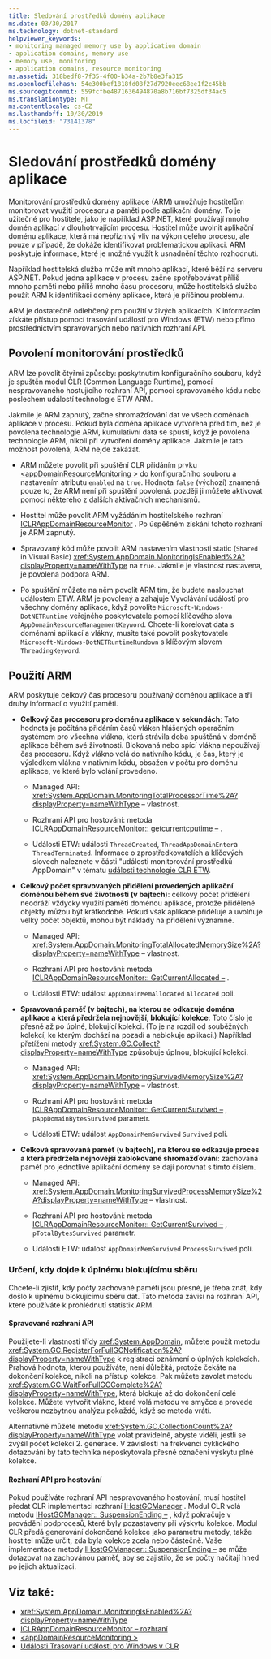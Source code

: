 ```yaml
---
title: Sledování prostředků domény aplikace
ms.date: 03/30/2017
ms.technology: dotnet-standard
helpviewer_keywords:
- monitoring managed memory use by application domain
- application domains, memory use
- memory use, monitoring
- application domains, resource monitoring
ms.assetid: 318bedf8-7f35-4f00-b34a-2b7b8e3fa315
ms.openlocfilehash: 54e300bef1818fd08f27d7920eec68ee1f2c45bb
ms.sourcegitcommit: 559fcfbe4871636494870a8b716bf7325df34ac5
ms.translationtype: MT
ms.contentlocale: cs-CZ
ms.lasthandoff: 10/30/2019
ms.locfileid: "73141378"
---
```

# <a name="application-domain-resource-monitoring"></a>Sledování prostředků domény aplikace

Monitorování prostředků domény aplikace (ARM) umožňuje hostitelům monitorovat využití procesoru a paměti podle aplikační domény. To je užitečné pro hostitele, jako je například ASP.NET, které používají mnoho domén aplikací v dlouhotrvajícím procesu. Hostitel může uvolnit aplikační doménu aplikace, která má nepříznivý vliv na výkon celého procesu, ale pouze v případě, že dokáže identifikovat problematickou aplikaci. ARM poskytuje informace, které je možné využít k usnadnění těchto rozhodnutí.

Například hostitelská služba může mít mnoho aplikací, které běží na serveru ASP.NET. Pokud jedna aplikace v procesu začne spotřebovávat příliš mnoho paměti nebo příliš mnoho času procesoru, může hostitelská služba použít ARM k identifikaci domény aplikace, která je příčinou problému.

ARM je dostatečně odlehčený pro použití v živých aplikacích. K informacím získáte přístup pomocí trasování událostí pro Windows (ETW) nebo přímo prostřednictvím spravovaných nebo nativních rozhraní API.

## <a name="enabling-resource-monitoring"></a>Povolení monitorování prostředků

ARM lze povolit čtyřmi způsoby: poskytnutím konfiguračního souboru, když je spuštěn modul CLR (Common Language Runtime), pomocí nespravovaného hostujícího rozhraní API, pomocí spravovaného kódu nebo poslechem událostí technologie ETW ARM.

Jakmile je ARM zapnutý, začne shromažďování dat ve všech doménách aplikace v procesu. Pokud byla doména aplikace vytvořena před tím, než je povolena technologie ARM, kumulativní data se spustí, když je povolena technologie ARM, nikoli při vytvoření domény aplikace. Jakmile je tato možnost povolená, ARM nejde zakázat.

- ARM můžete povolit při spuštění CLR přidáním prvku [\<appDomainResourceMonitoring >](../../../docs/framework/configure-apps/file-schema/runtime/appdomainresourcemonitoring-element.md) do konfiguračního souboru a nastavením atributu `enabled` na `true`. Hodnota `false` (výchozí) znamená pouze to, že ARM není při spuštění povolená. později ji můžete aktivovat pomocí některého z dalších aktivačních mechanismů.

- Hostitel může povolit ARM vyžádáním hostitelského rozhraní [ICLRAppDomainResourceMonitor](../../../docs/framework/unmanaged-api/hosting/iclrappdomainresourcemonitor-interface.md) . Po úspěšném získání tohoto rozhraní je ARM zapnutý.

- Spravovaný kód může povolit ARM nastavením vlastnosti static (`Shared` in Visual Basic) <xref:System.AppDomain.MonitoringIsEnabled%2A?displayProperty=nameWithType> na `true`. Jakmile je vlastnost nastavena, je povolena podpora ARM.

- Po spuštění můžete na něm povolit ARM tím, že budete naslouchat událostem ETW. ARM je povolený a zahajuje Vyvolávání událostí pro všechny domény aplikace, když povolíte `Microsoft-Windows-DotNETRuntime` veřejného poskytovatele pomocí klíčového slova `AppDomainResourceManagementKeyword`. Chcete-li korelovat data s doménami aplikací a vlákny, musíte také povolit poskytovatele `Microsoft-Windows-DotNETRuntimeRundown` s klíčovým slovem `ThreadingKeyword`.

## <a name="using-arm"></a>Použití ARM

ARM poskytuje celkový čas procesoru používaný doménou aplikace a tři druhy informací o využití paměti.

- **Celkový čas procesoru pro doménu aplikace v sekundách**: Tato hodnota je počítána přidáním časů vláken hlášených operačním systémem pro všechna vlákna, která strávila doba spuštěná v doméně aplikace během své životnosti. Blokovaná nebo spící vlákna nepoužívají čas procesoru. Když vlákno volá do nativního kódu, je čas, který je výsledkem vlákna v nativním kódu, obsažen v počtu pro doménu aplikace, ve které bylo volání provedeno.

  - Managed API: <xref:System.AppDomain.MonitoringTotalProcessorTime%2A?displayProperty=nameWithType> – vlastnost.

  - Rozhraní API pro hostování: metoda [ICLRAppDomainResourceMonitor:: getcurrentcputime –](../../../docs/framework/unmanaged-api/hosting/iclrappdomainresourcemonitor-getcurrentcputime-method.md) .

  - Události ETW: události `ThreadCreated`, `ThreadAppDomainEnter`a `ThreadTerminated`. Informace o zprostředkovatelích a klíčových slovech naleznete v části "události monitorování prostředků AppDomain" v tématu [události technologie CLR ETW](../../../docs/framework/performance/clr-etw-events.md).

- **Celkový počet spravovaných přidělení provedených aplikační doménou během své životnosti (v bajtech**): celkový počet přidělení neodráží vždycky využití paměti doménou aplikace, protože přidělené objekty můžou být krátkodobé. Pokud však aplikace přiděluje a uvolňuje velký počet objektů, mohou být náklady na přidělení významné.

  - Managed API: <xref:System.AppDomain.MonitoringTotalAllocatedMemorySize%2A?displayProperty=nameWithType> – vlastnost.

  - Rozhraní API pro hostování: metoda [ICLRAppDomainResourceMonitor:: GetCurrentAllocated –](../../../docs/framework/unmanaged-api/hosting/iclrappdomainresourcemonitor-getcurrentallocated-method.md) .

  - Události ETW: událost `AppDomainMemAllocated` `Allocated` poli.

- **Spravovaná paměť (v bajtech), na kterou se odkazuje doména aplikace a která předržela nejnovější, blokující kolekce**: Toto číslo je přesné až po úplné, blokující kolekci. (To je na rozdíl od souběžných kolekcí, ke kterým dochází na pozadí a neblokuje aplikaci.) Například přetížení metody <xref:System.GC.Collect?displayProperty=nameWithType> způsobuje úplnou, blokující kolekci.

  - Managed API: <xref:System.AppDomain.MonitoringSurvivedMemorySize%2A?displayProperty=nameWithType> – vlastnost.

  - Rozhraní API pro hostování: metoda [ICLRAppDomainResourceMonitor:: GetCurrentSurvived –](../../../docs/framework/unmanaged-api/hosting/iclrappdomainresourcemonitor-getcurrentsurvived-method.md) , `pAppDomainBytesSurvived` parametr.

  - Události ETW: událost `AppDomainMemSurvived` `Survived` poli.

- **Celková spravovaná paměť (v bajtech), na kterou se odkazuje proces a která předržela nejnovější zablokované shromažďování**: zachovaná paměť pro jednotlivé aplikační domény se dají porovnat s tímto číslem.

  - Managed API: <xref:System.AppDomain.MonitoringSurvivedProcessMemorySize%2A?displayProperty=nameWithType> – vlastnost.

  - Rozhraní API pro hostování: metoda [ICLRAppDomainResourceMonitor:: GetCurrentSurvived –](../../../docs/framework/unmanaged-api/hosting/iclrappdomainresourcemonitor-getcurrentsurvived-method.md) , `pTotalBytesSurvived` parametr.

  - Události ETW: událost `AppDomainMemSurvived` `ProcessSurvived` poli.

### <a name="determining-when-a-full-blocking-collection-occurs"></a>Určení, kdy dojde k úplnému blokujícímu sběru

Chcete-li zjistit, kdy počty zachované paměti jsou přesné, je třeba znát, kdy došlo k úplnému blokujícímu sběru dat. Tato metoda závisí na rozhraní API, které používáte k prohlédnutí statistik ARM.

#### <a name="managed-api"></a>Spravované rozhraní API

Použijete-li vlastnosti třídy <xref:System.AppDomain>, můžete použít metodu <xref:System.GC.RegisterForFullGCNotification%2A?displayProperty=nameWithType> k registraci oznámení o úplných kolekcích. Prahová hodnota, kterou používáte, není důležitá, protože čekáte na dokončení kolekce, nikoli na přístup kolekce. Pak můžete zavolat metodu <xref:System.GC.WaitForFullGCComplete%2A?displayProperty=nameWithType>, která blokuje až do dokončení celé kolekce. Můžete vytvořit vlákno, které volá metodu ve smyčce a provede veškerou nezbytnou analýzu pokaždé, když se metoda vrátí.

Alternativně můžete metodu <xref:System.GC.CollectionCount%2A?displayProperty=nameWithType> volat pravidelně, abyste viděli, jestli se zvýšil počet kolekcí 2. generace. V závislosti na frekvenci cyklického dotazování by tato technika neposkytovala přesné označení výskytu plné kolekce.

#### <a name="hosting-api"></a>Rozhraní API pro hostování

Pokud používáte rozhraní API nespravovaného hostování, musí hostitel předat CLR implementaci rozhraní [IHostGCManager](../../../docs/framework/unmanaged-api/hosting/ihostgcmanager-interface.md) . Modul CLR volá metodu [IHostGCManager:: SuspensionEnding –](../../../docs/framework/unmanaged-api/hosting/ihostgcmanager-suspensionending-method.md) , když pokračuje v provádění podprocesů, které byly pozastaveny při výskytu kolekce. Modul CLR předá generování dokončené kolekce jako parametru metody, takže hostitel může určit, zda byla kolekce zcela nebo částečně. Vaše implementace metody [IHostGCManager:: SuspensionEnding –](../../../docs/framework/unmanaged-api/hosting/ihostgcmanager-suspensionending-method.md) se může dotazovat na zachovánou paměť, aby se zajistilo, že se počty načítají hned po jejich aktualizaci.

## <a name="see-also"></a>Viz také:

- <xref:System.AppDomain.MonitoringIsEnabled%2A?displayProperty=nameWithType>
- [ICLRAppDomainResourceMonitor – rozhraní](../../../docs/framework/unmanaged-api/hosting/iclrappdomainresourcemonitor-interface.md)
- [\<appDomainResourceMonitoring >](../../../docs/framework/configure-apps/file-schema/runtime/appdomainresourcemonitoring-element.md)
- [Události Trasování událostí pro Windows v CLR](../../../docs/framework/performance/clr-etw-events.md)
